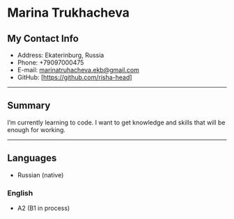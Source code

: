# Marina Trukhacheva
## My Contact Info
* Address: Ekaterinburg, Russia
* Phone: +79097000475
* E-mail: marinatruhacheva.ekb@gmail.com 
* GitHub: [https://github.com/risha-head]
**************************************
## Summary
I’m currently learning to code. I want to get knowledge and skills that will be enough for working.
**************************************
## Languages
* Russian (native)
### English
* A2 (B1 in process)

